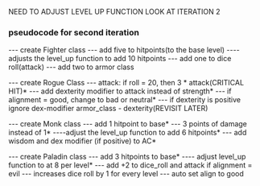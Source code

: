 NEED TO ADJUST LEVEL UP FUNCTION
LOOK AT ITERATION 2

### pseudocode for second iteration
--- create Fighter class
    --- add five to hitpoints(to the base level)
    ----adjusts the level_up function to add 10 hitpoints
    --- add one to dice roll(attack)
    --- add two to armor class 

    
--- create Rogue Class
    --- attack: if roll = 20, then 3 * attack(CRITICAL HIT)*
    --- add dexterity modifier to attack instead of strength*
    --- if alignment = good, change to bad or neutral*
    --- if dexterity is positive ignore dex-modifier armor_class - dexterity(REVISIT LATER) 

--- create Monk class
    --- add 1 hitpoint to base*
    --- 3 points of damage instead of 1*
    ----adjust the level_up function to add 6 hitpoints*
    --- add wisdom and dex modifier (if positive) to AC*

--- create Paladin class
    --- add 3 hitpoints to base*
    ---- adjust level_up function to at 8 per level*
    --- add +2 to dice_roll and attack if alignment = evil
    --- increases dice roll  by 1 for every level
    --- auto set align to good
